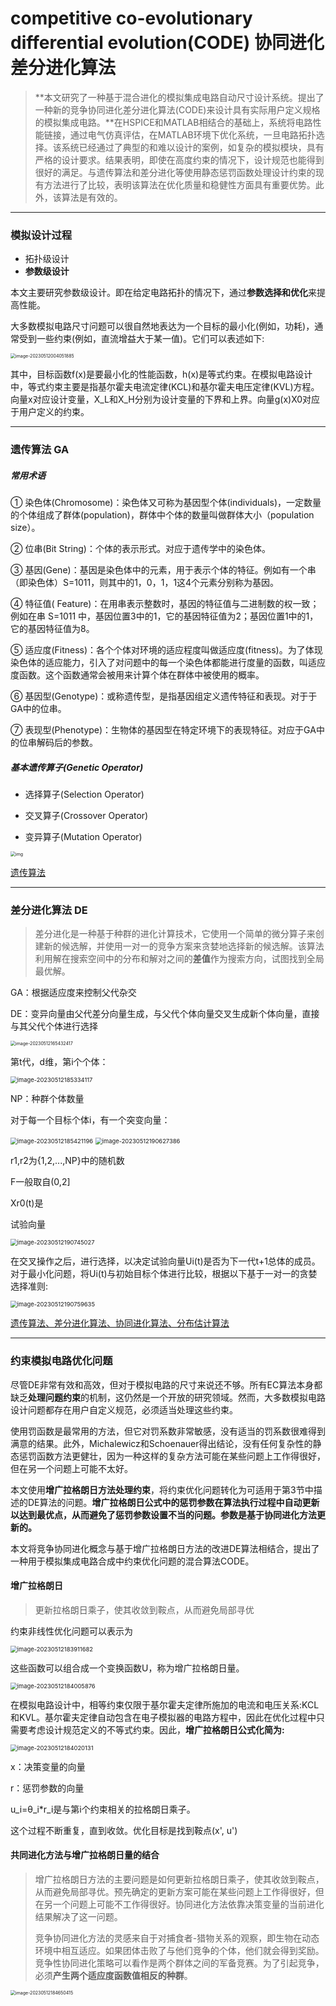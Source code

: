 # competitive co-evolutionary differential evolution(CODE) 协同进化差分进化算法

> **本文研究了一种基于混合进化的模拟集成电路自动尺寸设计系统。提出了一种新的竞争协同进化差分进化算法(CODE)来设计具有实际用户定义规格的模拟集成电路。**在HSPICE和MATLAB相结合的基础上，系统将电路性能链接，通过电气仿真评估，在MATLAB环境下优化系统，一旦电路拓扑选择。该系统已经通过了典型的和难以设计的案例，如复杂的模拟模块，具有严格的设计要求。结果表明，即使在高度约束的情况下，设计规范也能得到很好的满足。与遗传算法和差分进化等使用静态惩罚函数处理设计约束的现有方法进行了比较，表明该算法在优化质量和稳健性方面具有重要优势。此外，该算法是有效的。

***

### 模拟设计过程

- 拓扑级设计
- **参数级设计**

本文主要研究参数级设计。即在给定电路拓扑的情况下，通过**参数选择和优化**来提高性能。  

大多数模拟电路尺寸问题可以很自然地表达为一个目标的最小化(例如，功耗)，通常受到一些约束(例如，直流增益大于某一值)。它们可以表述如下:

<img src="C:\Users\caiyujie\AppData\Roaming\Typora\typora-user-images\image-20230512004051885.png" alt="image-20230512004051885" style="zoom: 50%;" />

其中，目标函数f(x)是要最小化的性能函数，h(x)是等式约束。在模拟电路设计中，等式约束主要是指基尔霍夫电流定律(KCL)和基尔霍夫电压定律(KVL)方程。向量x对应设计变量，X_L和X_H分别为设计变量的下界和上界。向量g(x)X0对应于用户定义的约束。

***

### 遗传算法 GA  

##### 常用术语

① 染色体(Chromosome)：染色体又可称为基因型个体(individuals)，一定数量的个体组成了群体(population)，群体中个体的数量叫做群体大小（population size）。

② 位串(Bit String)：个体的表示形式。对应于遗传学中的染色体。

③ 基因(Gene)：基因是染色体中的元素，用于表示个体的特征。例如有一个串（即染色体）S=1011，则其中的1，0，1，1这4个元素分别称为基因。

④ 特征值( Feature)：在用串表示整数时，基因的特征值与二进制数的权一致；例如在串 S=1011 中，基因位置3中的1，它的基因特征值为2；基因位置1中的1，它的基因特征值为8。

⑤ 适应度(Fitness)：各个个体对环境的适应程度叫做适应度(fitness)。为了体现染色体的适应能力，引入了对问题中的每一个染色体都能进行度量的函数，叫适应度函数。这个函数通常会被用来计算个体在群体中被使用的概率。

⑥ 基因型(Genotype)：或称遗传型，是指基因组定义遗传特征和表现。对于于GA中的位串。

⑦ 表现型(Phenotype)：生物体的基因型在特定环境下的表现特征。对应于GA中的位串解码后的参数。  



##### 基本遗传算子(Genetic Operator)

- 选择算子(Selection Operator)

- 交叉算子(Crossover Operator)

- 变异算子(Mutation Operator)



<img src="https://pic1.zhimg.com/80/v2-0d90342ab45097094ab4afe465bb9504_1440w.webp" alt="img" style="zoom:50%;" />

[遗传算法](https://zhuanlan.zhihu.com/p/100337680)

***


### 差分进化算法 DE

> 差分进化是一种基于种群的进化计算技术，它使用一个简单的微分算子来创建新的候选解，并使用一对一的竞争方案来贪婪地选择新的候选解。该算法利用解在搜索空间中的分布和解对之间的**差值**作为搜索方向，试图找到全局最优解。  

GA：根据适应度来控制父代杂交

DE：变异向量由父代差分向量生成，与父代个体向量交叉生成新个体向量，直接与其父代个体进行选择

<img src="C:\Users\caiyujie\AppData\Roaming\Typora\typora-user-images\image-20230512165432417.png" alt="image-20230512165432417" style="zoom:50%;" />


第t代，d维，第i个个体：

<img src="C:\Users\caiyujie\AppData\Roaming\Typora\typora-user-images\image-20230512185334117.png" alt="image-20230512185334117" style="zoom: 67%;" />

NP：种群个体数量  



对于每一个目标个体i，有一个突变向量：

<img src="C:\Users\caiyujie\AppData\Roaming\Typora\typora-user-images\image-20230512185421196.png" alt="image-20230512185421196" style="zoom: 67%;" />

<img src="C:\Users\caiyujie\AppData\Roaming\Typora\typora-user-images\image-20230512190627386.png" alt="image-20230512190627386" style="zoom:67%;" />

r1,r2为{1,2,...,NP}中的随机数

F一般取自(0,2]  

Xr0(t)是



试验向量

<img src="C:\Users\caiyujie\AppData\Roaming\Typora\typora-user-images\image-20230512190745027.png" alt="image-20230512190745027" style="zoom:67%;" />

在交叉操作之后，进行选择，以决定试验向量Ui(t)是否为下一代t+1总体的成员。对于最小化问题，将Ui(t)与初始目标个体进行比较，根据以下基于一对一的贪婪选择准则:

<img src="C:\Users\caiyujie\AppData\Roaming\Typora\typora-user-images\image-20230512190759635.png" alt="image-20230512190759635" style="zoom:67%;" />




[遗传算法、差分进化算法、协同进化算法、分布估计算法](https://zhuanlan.zhihu.com/p/442270629)

***

### 约束模拟电路优化问题

尽管DE非常有效和高效，但对于模拟电路的尺寸来说还不够。所有EC算法本身都缺乏**处理问题约束**的机制，这仍然是一个开放的研究领域。然而，大多数模拟电路设计问题都存在用户自定义规范，必须适当处理这些约束。

使用罚函数是最常用的方法，但它对罚系数非常敏感，没有适当的罚系数很难得到满意的结果。此外，Michalewicz和Schoenauer得出结论，没有任何复杂性的静态惩罚函数方法更健壮，因为一种这样的复杂方法可能在某些问题上工作得很好，但在另一个问题上可能不太好。

本文使用**增广拉格朗日方法处理约束**，将约束优化问题转化为可适用于第3节中描述的DE算法的问题。**增广拉格朗日公式中的惩罚参数在算法执行过程中自动更新以达到最优点，从而避免了惩罚参数设置不当的问题。参数是基于协同进化方法更新的。**

本文将竞争协同进化概念与基于增广拉格朗日方法的改进DE算法相结合，提出了一种用于模拟集成电路合成中约束优化问题的混合算法CODE。



#### 增广拉格朗日

> 更新拉格朗日乘子，使其收敛到鞍点，从而避免局部寻优

约束非线性优化问题可以表示为

<img src="C:\Users\caiyujie\AppData\Roaming\Typora\typora-user-images\image-20230512183911682.png" alt="image-20230512183911682" style="zoom: 67%;" />

这些函数可以组合成一个变换函数U，称为增广拉格朗日量。

<img src="C:\Users\caiyujie\AppData\Roaming\Typora\typora-user-images\image-20230512184005876.png" alt="image-20230512184005876" style="zoom: 67%;" />

在模拟电路设计中，相等约束仅限于基尔霍夫定律所施加的电流和电压关系:KCL和KVL。基尔霍夫定律自动包含在电子模拟器的电路方程中，因此在优化过程中只需要考虑设计规范定义的不等式约束。因此，**增广拉格朗日公式化简为:**

<img src="C:\Users\caiyujie\AppData\Roaming\Typora\typora-user-images\image-20230512184020131.png" alt="image-20230512184020131" style="zoom: 67%;" />

x：决策变量的向量

r：惩罚参数的向量

u_i=θ_i*r_i是与第i个约束相关的拉格朗日乘子。

这个过程不断重复，直到收敛。优化目标是找到鞍点(x', u')  



#### 共同进化方法与增广拉格朗日量的结合

> 增广拉格朗日方法的主要问题是如何更新拉格朗日乘子，使其收敛到鞍点，从而避免局部寻优。预先确定的更新方案可能在某些问题上工作得很好，但在另一个问题上可能不工作得很好。协同进化方法依靠决策变量的当前进化结果解决了这一问题。
>
> 竞争协同进化方法的灵感来自于对捕食者-猎物关系的观察，即生物在动态环境中相互适应。如果团体击败了与他们竞争的个体，他们就会得到奖励。竞争性协同进化策略可以看作是两个群体之间的军备竞赛。为了引起竞争，必须**产生两个适应度函数值相反的种群**。

<img src="C:\Users\caiyujie\AppData\Roaming\Typora\typora-user-images\image-20230512184650415.png" alt="image-20230512184650415" style="zoom:50%;" />